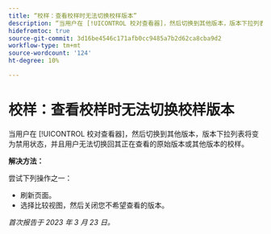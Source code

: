 ```yaml
---
title: “校样：查看校样时无法切换校样版本”
description: “当用户在 [!UICONTROL 校对查看器]，然后切换到其他版本，版本下拉列表将变为禁用状态，并且用户无法切换回其正在查看的原始版本，或切换到校样的其他版本。”
hidefromtoc: true
source-git-commit: 3d16be4546c171afb0cc9485a7b2d62ca8cba9d2
workflow-type: tm+mt
source-wordcount: '124'
ht-degree: 10%

---
```



# 校样：查看校样时无法切换校样版本

当用户在 [!UICONTROL 校对查看器]，然后切换到其他版本，版本下拉列表将变为禁用状态，并且用户无法切换回其正在查看的原始版本或其他版本的校样。

**解决方法：**

尝试下列操作之一：

* 刷新页面。
* 选择比较视图，然后关闭您不希望查看的版本。

_首次报告于 2023 年 3 月 23 日。_

